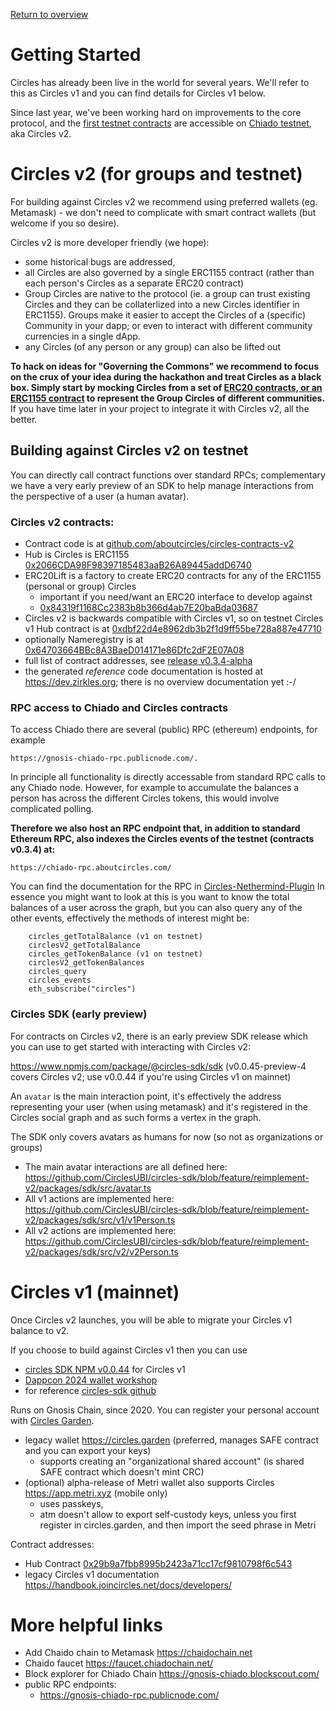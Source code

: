 [Return to overview](/README.md)

# Getting Started

Circles has already been live in the world for several years. We'll refer to this as Circles v1
and you can find details for Circles v1 below.

Since last year, we've been working hard on improvements
to the core protocol, and the [first testnet contracts](https://github.com/aboutcircles/circles-contracts-v2/releases/tag/v0.3.4-alpha)
are accessible on [Chiado testnet](https://docs.gnosischain.com/about/networks/chiado), aka Circles v2.

# Circles v2 (for groups and testnet)

For building against Circles v2 we recommend using preferred wallets (eg. Metamask) - we don't need to complicate with smart contract wallets (but welcome if you so desire).

Circles v2 is more developer friendly (we hope):
- some historical bugs are addressed,
- all Circles are also governed by a single ERC1155 contract (rather than each person's Circles as a separate ERC20 contract)
- Group Circles are native to the protocol (ie. a group can trust existing Circles and they can be collaterlized into a new Circles identifier in ERC1155). Groups make it easier to accept the Circles of a (specific) Community in your dapp; or even to interact with different community currencies in a single dApp.
- any Circles (of any person or any group) can also be lifted out 

**To hack on ideas for "Governing the Commons" we recommend to focus on the crux of your idea during the hackathon
and treat Circles as a black box. Simply start by mocking Circles from a set of [ERC20 contracts, or an ERC1155 contract](https://github.com/OpenZeppelin/openzeppelin-contracts/tree/master/contracts/token) to represent the Group Circles of different communities.** If you have time later in your project to integrate it with Circles v2, all the better.

## Building against Circles v2 on testnet

You can directly call contract functions over standard RPCs;
complementary we have a very early preview of an SDK to help
manage interactions from the perspective of a user (a human avatar).

### Circles v2 contracts:
- Contract code is at [github.com/aboutcircles/circles-contracts-v2](https://github.com/aboutcircles/circles-contracts-v2/tree/v0.3.4-alpha)
- Hub is Circles is ERC1155 [0x2066CDA98F98397185483aaB26A89445addD6740](https://gnosis-chiado.blockscout.com/address/0x2066CDA98F98397185483aaB26A89445addD6740?tab=read_contract)
- ERC20Lift is a factory to create ERC20 contracts for any of the ERC1155 (personal or group) Circles
    - important if you need/want an ERC20 interface to develop against
    - [0x84319f1168Cc2383b8b366d4ab7E20baBda03687](https://gnosis-chiado.blockscout.com/address/0x84319f1168Cc2383b8b366d4ab7E20baBda03687?tab=read_contract)
- Circles v2 is backwards compatible with Circles v1, so on testnet Circles v1 Hub contract is at [0xdbf22d4e8962db3b2f1d9ff55be728a887e47710](https://gnosis-chiado.blockscout.com/address/0xdbf22d4e8962db3b2f1d9ff55be728a887e47710?tab=read_contract)
- optionally Nameregistry is at [0x64703664BBc8A3BaeD014171e86Dfc2dF2E07A08](https://gnosis-chiado.blockscout.com/address/0x64703664BBc8A3BaeD014171e86Dfc2dF2E07A08?tab=read_contract)
- full list of contract addresses, see [release v0.3.4-alpha](https://github.com/aboutcircles/circles-contracts-v2/releases/tag/v0.3.4-alpha)
- the generated *reference* code documentation is hosted at https://dev.zirkles.org; there is no overview documentation yet :-/

### RPC access to Chiado and Circles contracts

To access Chiado there are several (public) RPC (ethereum) endpoints, for example 

    https://gnosis-chiado-rpc.publicnode.com/.

In principle all functionality is directly accessable from
standard RPC calls to any Chiado node. However, for example
to accumulate the balances a person has across the different
Circles tokens, this would involve complicated polling.

**Therefore we also host an RPC endpoint that, in addition to
standard Ethereum RPC, also indexes the Circles events of the testnet (contracts v0.3.4) at:**

    https://chiado-rpc.aboutcircles.com/

You can find the documentation for the RPC in [Circles-Nethermind-Plugin](https://github.com/CirclesUBI/circles-nethermind-plugin?tab=readme-ov-file#circles-rpc-methods)
In essence you might want to look at this is you want to know
the total balances of a user across the graph, but you can also
query any of the other events, effectively the methods of interest might be:
```
    circles_getTotalBalance (v1 on testnet)
    circlesV2_getTotalBalance
    circles_getTokenBalance (v1 on testnet)
    circlesV2_getTokenBalances
    circles_query
    circles_events
    eth_subscribe("circles")
```

### Circles SDK (early preview)

For contracts on Circles v2, there is an early preview SDK release which you can use
to get started with interacting with Circles v2:

https://www.npmjs.com/package/@circles-sdk/sdk (v0.0.45-preview-4 covers Circles v2; use v0.0.44 if you're using Circles v1 on mainnet)

An `avatar` is the main interaction point, it's effectively the address representing your user (when using metamask) and it's registered in the Circles social graph and as such forms a vertex in the graph.

The SDK only covers avatars as humans for now (so not as organizations or groups)

- The main avatar interactions are all defined here: https://github.com/CirclesUBI/circles-sdk/blob/feature/reimplement-v2/packages/sdk/src/avatar.ts
- All v1 actions are implemented here: https://github.com/CirclesUBI/circles-sdk/blob/feature/reimplement-v2/packages/sdk/src/v1/v1Person.ts
- All v2 actions are implemented here: https://github.com/CirclesUBI/circles-sdk/blob/feature/reimplement-v2/packages/sdk/src/v2/v2Person.ts

# Circles v1 (mainnet)

Once Circles v2 launches, you will be able to migrate your Circles v1 balance to v2.

If you choose to build against Circles v1 then you can use
- [circles SDK NPM v0.0.44](https://www.npmjs.com/package/@circles-sdk/sdk/v/0.0.44) for Circles v1
- [Dappcon 2024 wallet workshop](https://github.com/aboutcircles/circles-code-quest)
- for reference [circles-sdk github](https://github.com/aboutcircles/circles-sdk/tree/dev)

Runs on Gnosis Chain, since 2020. You can register your personal account with [Circles Garden](https://circles.garden).
- legacy wallet https://circles.garden (preferred, manages SAFE contract and you can export your keys)
    - supports creating an "organizational shared account" (is shared SAFE contract which doesn't mint CRC)
- (optional) alpha-release of Metri wallet also supports Circles https://app.metri.xyz (mobile only)
    - uses passkeys,
    - atm doesn't allow to export self-custody keys, unless you first register in circles.garden, and then import the seed phrase in Metri

Contract addresses:
- Hub Contract [0x29b9a7fbb8995b2423a71cc17cf9810798f6c543](https://gnosisscan.io/address/0x29b9a7fbb8995b2423a71cc17cf9810798f6c543/advanced#readContract)
- legacy Circles v1 documentation https://handbook.joincircles.net/docs/developers/

# More helpful links

- Add Chaido chain to Metamask https://chaidochain.net
- Chaido faucet https://faucet.chiadochain.net/
- Block explorer for Chiado Chain https://gnosis-chiado.blockscout.com/
- public RPC endpoints:
    - https://gnosis-chiado-rpc.publicnode.com/